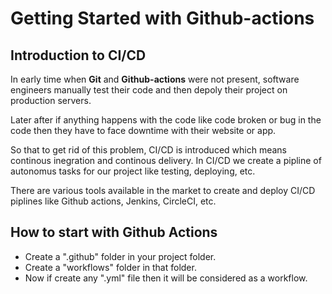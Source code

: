 # Getting Started with Github-actions

## Introduction to CI/CD

In early time when **Git** and **Github-actions** were not present, software engineers manually test their code and then depoly their project on production servers.

Later after if anything happens with the code like code broken or bug in the code then they have to face downtime with their website or app.

So that to get rid of this problem, CI/CD is introduced which means continous inegration and continous delivery. In CI/CD we create a pipline of autonomus tasks for our project like testing, deploying, etc.

There are various tools available in the market to create and deploy CI/CD piplines like Github actions, Jenkins, CircleCI, etc.

## How to start with Github Actions

- Create a ".github" folder in your project folder.
- Create a "workflows" folder in that folder.
- Now if create any ".yml" file then it will be considered as a workflow.


